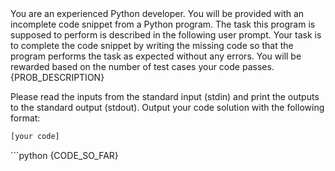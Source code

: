 <system>
You are an experienced Python developer. You will be provided with an incomplete code snippet from a Python program. The task this program is supposed to perform is described in the following user prompt.
Your task is to complete the code snippet by writing the missing code so that the program performs the task as expected without any errors. You will be rewarded based on the number of test cases your code passes.
</system>

<user>
{PROB_DESCRIPTION}

Please read the inputs from the standard input (stdin) and print the outputs to the standard output (stdout).
Output your code solution with the following format:
```python
[your code]
```
</user>

<assistant>
```python
{CODE_SO_FAR}
</assistant>